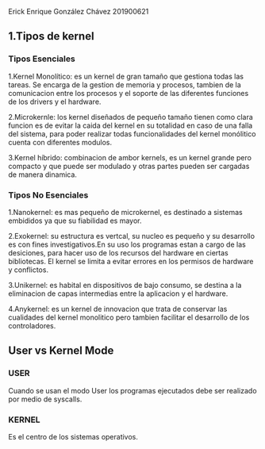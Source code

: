 Erick Enrique González Chávez 201900621

## 1.Tipos de kernel

### Tipos Esenciales
1.Kernel Monolítico: es un kernel de gran tamaño que gestiona todas las tareas. Se encarga de la gestion de memoria y procesos, tambien de la comunicacion entre los procesos y el soporte de las diferentes funciones de los drivers y el hardware.

2.Microkernle: los kernel diseñados de pequeño tamaño tienen como clara funcion es de evitar la caida del kernel en su totalidad en caso de una falla del sistema, para poder realizar todas funcionalidades del kernel monólitico cuenta con diferentes modulos.

3.Kernel híbrido: combinacion de ambor kernels, es un kernel grande pero compacto y que puede ser modulado y otras partes pueden ser cargadas de manera dinamica.

### Tipos No Esenciales

1.Nanokernel: es mas pequeño de microkernel, es destinado a sistemas embididos ya que su fiabilidad es mayor.

2.Exokernel: su estructura es vertcal, su nucleo es pequeño y su desarrollo es con fines investigativos.En su uso los programas estan a cargo de las desiciones, para hacer uso de los recursos del hardware en ciertas bibliotecas. El kernel se limita a evitar errores en los permisos de hardware y conflictos.

3.Unikernel: es habital en dispositivos de bajo consumo, se destina a la eliminacion de capas intermedias entre la aplicacion y el hardware.

4.Anykernel: es un kernel de innovacion que trata de conservar las cualidades del kernel monolitico pero tambien facilitar el desarrollo de los controladores.

## User vs Kernel Mode

### USER

Cuando se usan el modo User los programas ejecutados debe ser realizado por medio de syscalls.

### KERNEL

Es el centro de los sistemas operativos.